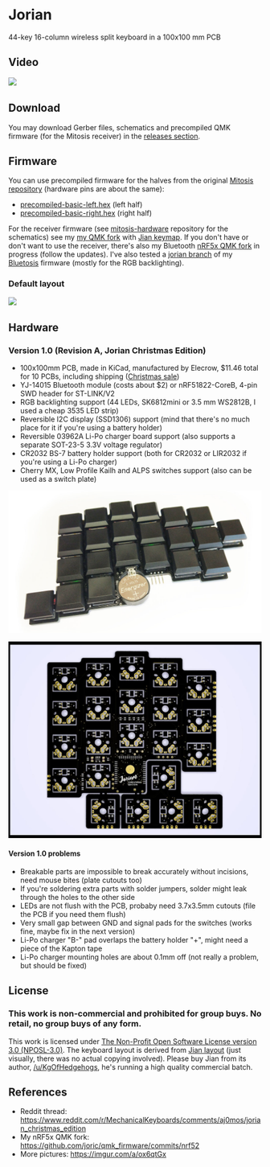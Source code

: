 # Jorian

44-key 16-column wireless split keyboard in a 100x100 mm PCB

## Video

[![](http://img.youtube.com/vi/QdX0h8hysV8/0.jpg)](https://youtu.be/QdX0h8hysV8)

## Download

You may download Gerber files, schematics and precompiled QMK firmware (for the Mitosis receiver) in the [releases section](https://github.com/joric/jorian/releases).

## Firmware

You can use precompiled firmware for the halves from the original [Mitosis repository](https://github.com/reversebias/mitosis) (hardware pins are about the same):

* [precompiled-basic-left.hex](https://github.com/reversebias/mitosis/blob/master/precompiled/precompiled-basic-left.hex) (left half)
* [precompiled-basic-right.hex](https://github.com/reversebias/mitosis/blob/master/precompiled/precompiled-basic-right.hex) (right half)

For the receiver firmware (see [mitosis-hardware](https://github.com/reversebias/mitosis-hardware) repository for the schematics)
see my [my QMK fork](https://github.com/joric/qmk_firmware/tree/mitosis-jorian)
with [Jian keymap](http://www.keyboard-layout-editor.com/#/gists/4b6c2af67148f58ddd6c6b2976c4370f).
If you don't have or don't want to use the receiver, there's also my Bluetooth [nRF5x QMK fork](https://github.com/joric/qmk_firmware/tree/nrf52) in progress (follow the updates).
I've also tested a [jorian branch](https://github.com/joric/bluetosis/tree/jorian) of my [Bluetosis](https://github.com/joric/bluetosis) firmware (mostly for the RGB backlighting).

### Default layout

[![](https://kle-render.herokuapp.com/api/390e5db8d649b006c32a5c49d4c82dab?8)](https://joric.github.io/keycaps/#/gists/390e5db8d649b006c32a5c49d4c82dab)

## Hardware

### Version 1.0 (Revision A, Jorian Christmas Edition)

* 100x100mm PCB, made in KiCad, manufactured by Elecrow, $11.46 total for 10 PCBs, including shipping ([Christmas sale](http://www.elecrow.com/blog/free-prototyping-for-christmas-pcb/))
* YJ-14015 Bluetooth module (costs about $2) or nRF51822-CoreB, 4-pin SWD header for ST-LINK/V2
* RGB backlighting support (44 LEDs, SK6812mini or 3.5 mm WS2812B, I used a cheap 3535 LED strip)
* Reversible I2C display (SSD1306) support (mind that there's no much place for it if you're using a battery holder)
* Reversible 03962A Li-Po charger board support (also supports a separate SOT-23-5 3.3V voltage regulator)
* CR2032 BS-7 battery holder support (both for CR2032 or LIR2032 if you're using a Li-Po charger)
* Cherry MX, Low Profile Kailh and ALPS switches support (also can be used as a switch plate)

![](images/jorian-1.0-assembled.jpg)

![](images/jorian-1.0.jpg)

#### Version 1.0 problems

* Breakable parts are impossible to break accurately without incisions, need mouse bites (plate cutouts too)
* If you're soldering extra parts with solder jumpers, solder might leak through the holes to the other side
* LEDs are not flush with the PCB, probaby need 3.7x3.5mm cutouts (file the PCB if you need them flush)
* Very small gap between GND and signal pads for the switches (works fine, maybe fix in the next version)
* Li-Po charger "B-" pad overlaps the battery holder "+", might need a piece of the Kapton tape
* Li-Po charger mounting holes are about 0.1mm off (not really a problem, but should be fixed)

## License

### This work is non-commercial and prohibited for group buys. No retail, no group buys of any form.

This work is licensed under [The Non-Profit Open Software License version 3.0 (NPOSL-3.0)](https://opensource.org/licenses/NPOSL-3.0).
The keyboard layout is derived from [Jian layout](http://www.keyboard-layout-editor.com/#/gists/4b6c2af67148f58ddd6c6b2976c4370f) (just visually, there was no actual copying involved).
Please buy Jian from its author, [/u/KgOfHedgehogs](http://reddit.com/u/KgOfHedgehogs), he's running a high quality commercial batch.

## References

* Reddit thread: https://www.reddit.com/r/MechanicalKeyboards/comments/aj0mos/jorian_christmas_edition
* My nRF5x QMK fork: https://github.com/joric/qmk_firmware/commits/nrf52
* More pictures: https://imgur.com/a/ox6qtGx
